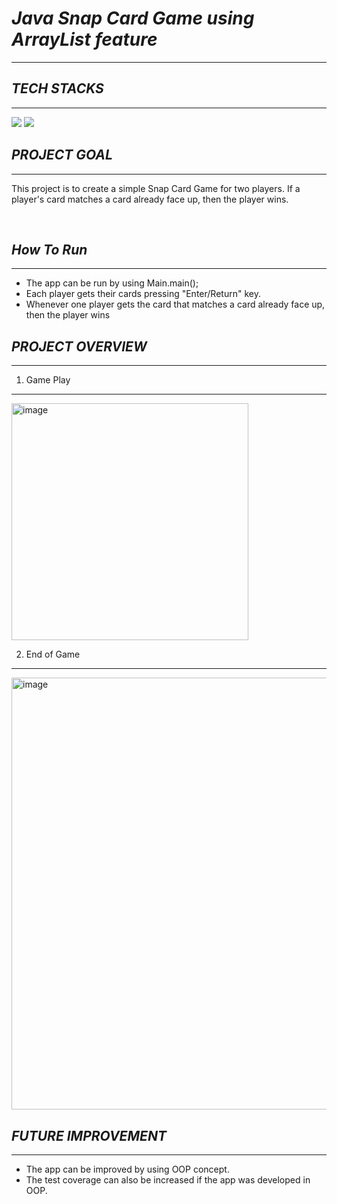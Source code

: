 # **_Java Snap Card Game using ArrayList feature_**

<hr/>

## **_TECH STACKS_**

<hr/>
<p>
<img src="https://img.shields.io/badge/java-D9DDDC?style=flat-square&logo=Java&logoColor=white" />
<img src="https://img.shields.io/badge/junit-D9DDDC?style=flat-square&logo=junit&logoColor=white" />
</p>


## **_PROJECT GOAL_**

<hr/>

This project is to create a simple Snap Card Game for two players. If a player's card matches a card already face up, then the player wins.

<br>

## **_How To Run_**
<hr/>

 - The app can be run by using Main.main();
 - Each player gets their cards pressing "Enter/Return" key.
 - Whenever one player gets the card that matches a card already face up, then the player wins

## **_PROJECT OVERVIEW_**

<hr/>

1. Game Play
***
<img width="379" alt="image" src="https://user-images.githubusercontent.com/93105607/200978923-54b1bfa0-30c6-4402-ac64-786a191b1078.png">

2. End of Game
***
<img width="691" alt="image" src="https://user-images.githubusercontent.com/93105607/200979013-35dac7b7-da8e-43a8-9313-82752e2c1a0a.png">

## **_FUTURE IMPROVEMENT_**

<hr/>

- The app can be improved by using OOP concept.
- The test coverage can also be increased if the app was developed in OOP.
